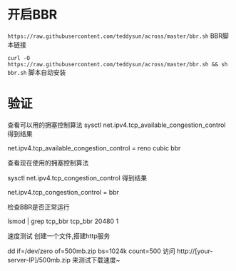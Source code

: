 # 开启BBR

`https://raw.githubusercontent.com/teddysun/across/master/bbr.sh` BBR脚本链接

`curl -O https://raw.githubusercontent.com/teddysun/across/master/bbr.sh && sh bbr.sh` 脚本自动安装
# 验证
查看可以用的拥塞控制算法
sysctl net.ipv4.tcp_available_congestion_control
得到结果

net.ipv4.tcp_available_congestion_control = reno cubic bbr

查看现在使用的拥塞控制算法

sysctl net.ipv4.tcp_congestion_control
得到结果

net.ipv4.tcp_congestion_control = bbr

检查BBR是否正常运行

lsmod | grep tcp_bbr
tcp_bbr 20480 1

速度测试
创建一个文件,搭建http服务

dd if=/dev/zero of=500mb.zip bs=1024k count=500
访问 http://[your-server-IP]/500mb.zip 来测试下载速度~

